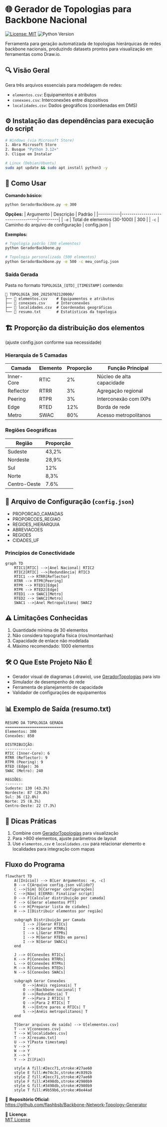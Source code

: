 # 🌐 Gerador de Topologias para Backbone Nacional

[![License: MIT](https://img.shields.io/badge/License-MIT-yellow.svg)](https://opensource.org/licenses/MIT)
![Python Version](https://img.shields.io/badge/python-3.8+-blue.svg)

Ferramenta para geração automatizada de topologias hierárquicas de redes backbone nacionais, produzindo datasets prontos para visualização em ferramentas como Draw.io.

## 🔍 Visão Geral

Gera três arquivos essenciais para modelagem de redes:
- `elementos.csv`: Equipamentos e atributos
- `conexoes.csv`: Interconexões entre dispositivos
- `localidades.csv`: Dados geográficos (coordenadas em DMS)

## ⚙️ Instalação das dependências para execução do script

```bash
# Windows (via Microsoft Store)
1. Abra Microsoft Store
2. Busque "Python 3.12+"
3. Clique em Instalar

# Linux (Debian/Ubuntu)
sudo apt update && sudo apt install python3 -y
```

## 🚀 Como Usar

**Comando básico:**
```bash
python GeradorBackbone.py -e 300
```

**Opções:**
| Argumento | Descrição                          | Padrão   |
|-----------|------------------------------------|----------|
| `-e`      | Total de elementos (30-1000)      | 300      |
| `-c`      | Caminho do arquivo de configuração | config.json |

**Exemplos:**
```bash
# Topologia padrão (300 elementos)
python GeradorBackbone.py

# Topologia personalizada (500 elementos)
python GeradorBackbone.py -e 500 -c meu_config.json
```

### Saída Gerada
Pasta no formato `TOPOLOGIA_[QTD]_[TIMESTAMP]` contendo:
```
📁 TOPOLOGIA_300_20250702120000/
├── 📄 elementos.csv    # Equipamentos e atributos
├── 📄 conexoes.csv     # Interconexões
├── 📄 localidades.csv  # Coordenadas geográficas
└── 📄 resumo.txt       # Estatísticas da topologia
```

## 🏗️ Proporção da distribuição dos elementos
(ajuste config.json conforme sua necessidade)

### Hierarquia de 5 Camadas
| Camada         | Elemento | Proporção | Função Principal               |
|----------------|----------|-----------|--------------------------------|
| Inner-Core     | RTIC     | 2%        | Núcleo de alta capacidade      |
| Reflector      | RTRR     | 3%        | Agregação regional             |
| Peering        | RTPR     | 3%        | Interconexão com IXPs          |
| Edge           | RTED     | 12%       | Borda de rede                  |
| Metro          | SWAC     | 80%       | Acesso metropolitanos          |


### Regiões Geográficas
| Região         | Proporção 
|----------------|-----------
| Sudeste        | 43,2%
| Nordeste       | 28,9%
| Sul            | 12%
| Norte          | 8,3%
| Centro-Oeste   | 7.6%

## 📂 Arquivo de Configuração (`config.json`)

- PROPORCAO_CAMADAS
- PROPORCOES_REGIAO
- REGIOES_HIERARQUIA
- ABREVIACOES
- REGIOES
- CIDADES_UF
  
### Princípios de Conectividade
```mermaid
graph TD
    RTIC1[RTIC] -->|Anel Nacional| RTIC2
    RTIC2[RTIC] -->|Redundância| RTIC3
    RTIC1 --> RTRR[Reflector]
    RTRR --> RTPR[Peering]
    RTPR --> RTED1[Edge]
    RTPR --> RTED2[Edge]
    RTED1 --> SWAC1[Metro]
    RTED2 --> SWAC2[Metro]
    SWAC1 -->|Anel Metropolitano| SWAC2
```

## ⚠️ Limitações Conhecidas
1. Quantidade mínima de 30 elementos
2. Não considera topografia física (rios/montanhas)
3. Capacidade de enlace não modelada
4. Máximo recomendado: 1000 elementos

## 🛠️ O Que Este Projeto Não É
- Gerador visual de diagramas (.drawio), use [GeradorTopologias](https://github.com/flashbsb/Network-Topology-Generator-for-Drawio) para isto
- Simulador de desempenho de rede
- Ferramenta de planejamento de capacidade
- Validador de configurações de equipamentos

## 📊 Exemplo de Saída (resumo.txt)
```
RESUMO DA TOPOLOGIA GERADA
==========================
Elementos: 300
Conexões: 850

DISTRIBUIÇÃO:
------------
RTIC (Inner-Core): 6
RTRR (Reflector): 9 
RTPR (Peering): 9
RTED (Edge): 36
SWAC (Metro): 240

REGIÕES:
--------
Sudeste: 130 (43.3%)
Nordeste: 87 (29.0%)
Sul: 36 (12.0%)
Norte: 25 (8.3%)
Centro-Oeste: 22 (7.3%)
```

## 📌 Dicas Práticas
1. Combine com [GeradorTopologias](https://github.com/flashbsb/Network-Topology-Generator-for-Drawio) para visualização
2. Para >800 elementos, ajuste parâmetros de layout
3. Use `elementos,csv` e `localidades.csv` para relacionar elemento e localidades para integração com mapas

## Fluxo do Programa

```mermaid
flowchart TD
    A([Início]) --> B[Ler Argumentos: -e, -c]
    B --> C{Arquivo config.json válido?}
    C -->|Sim| D[Carregar configurações]
    C -->|Não| E[ERRO: Finalizar script]
    D --> F[Calcular distribuição por camada]
    F --> G[Gerar elementos PTT]
    G --> H[Preparar lista de cidades]
    H --> I[Distribuir elementos por região]
    
    subgraph Distribuição por Camada
        I --> J[Gerar RTICs]
        I --> K[Gerar RTRRs]
        I --> L[Gerar RTPRs]
        I --> M[Gerar RTEDs em pares]
        I --> N[Gerar SWACs]
    end
    
    J --> O[Conexões RTICs]
    K --> P[Conexões RTRRs]
    L --> Q[Conexões RTPRs]
    M --> R[Conexões RTEDs]
    N --> S[Conexões SWACs]
    
    subgraph Gerar Conexões
        O -->|Anéis regionais| T
        O -->|Backbone nacional| T
        O -->|Redundância| T
        P -->|Para 2 RTICs| T
        Q -->|Para 2 RTICs| T
        R -->|Entre pares e RTICs| T
        S -->|Anéis metropolitanos| T
    end
    
    T[Gerar arquivos de saída] --> U[elementos.csv]
    T --> V[conexoes.csv]
    T --> W[localidades.csv]
    T --> X[resumo.txt]
    U --> Y[Pasta timestamp]
    V --> Y
    W --> Y
    X --> Y
    Y --> Z([Fim])
    
    style A fill:#2ecc71,stroke:#27ae60
    style E fill:#e74c3c,stroke:#c0392b
    style Z fill:#2ecc71,stroke:#27ae60
    style F fill:#3498db,stroke:#2980b9
    style G fill:#3498db,stroke:#2980b9
    style T fill:#9b59b6,stroke:#8e44ad
```

🔗 **Repositório Oficial**:  
https://github.com/flashbsb/Backbone-Network-Topology-Generator

📜 **Licença**:  
[MIT License](https://raw.githubusercontent.com/flashbsb/Backbone-Network-Topology-Generator/main/LICENSE)
```
